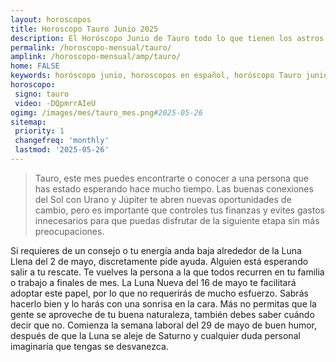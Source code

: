```yaml
---
layout: horoscopos
title: Horoscopo Tauro Junio 2025
description: El Horóscopo Junio de Tauro todo lo que tienen los astros preparados para este mes, amor, trabajo, familia. Todo sobre astrologia, tarot, predicciones. Horoscopo gratis en español, predicciones y astrología.
permalink: /horoscopo-mensual/tauro/
amplink: /horoscopo-mensual/amp/tauro/
home: FALSE
keywords: horóscopo junio, horoscopos en español, horóscopo Tauro junio , horóscopo esperanza gracia, horoscop, horóscopos gratis, horoscopo Tauro, Tarot, Astrologia, Zodíaco, Tauro, horoscopo gratis, horoscopo del mes 
horoscopo:
 signo: tauro
 video: -DQpmrrAIeU
ogimg: /images/mes/tauro_mes.png#2025-05-26
sitemap:
 priority: 1
 changefreq: 'monthly'
 lastmod: '2025-05-26'
---
```



 > Tauro, este mes puedes encontrarte o conocer a una persona que has estado esperando hace mucho tiempo. Las buenas conexiones del Sol con Urano y Júpiter te abren nuevas oportunidades de cambio, pero es importante que controles tus finanzas y evites gastos innecesarios para que puedas disfrutar de la siguiente etapa sin más preocupaciones.



Si requieres de un consejo o tu energía anda baja alrededor de la Luna Llena del 2 de mayo, discretamente pide ayuda. Alguien está esperando salir a tu rescate. Te vuelves la persona a la que todos recurren en tu familia o trabajo a finales de mes. La Luna Nueva del 16 de mayo te facilitará adoptar este papel, por lo que no requerirás de mucho esfuerzo. Sabrás hacerlo bien y lo harás con una sonrisa en la cara. Más no permitas que la gente se aproveche de tu buena naturaleza, también debes saber cuándo decir que no. Comienza la semana laboral del 29 de mayo de buen humor, después de que la Luna se aleje de Saturno y cualquier duda personal imaginaría que tengas se desvanezca.